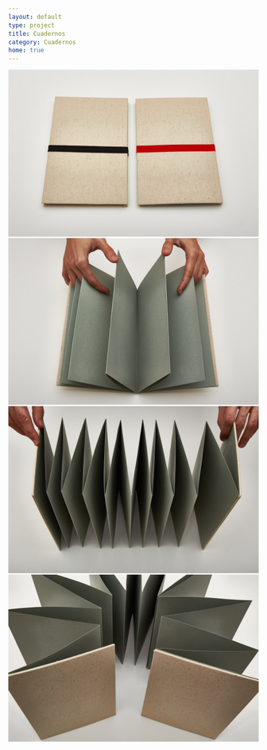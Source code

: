 ```yaml
---
layout: default
type: project
title: Cuadernos
category: Cuadernos
home: true
---
```


![](01.jpg)
![](02.jpg)
![](03.jpg)
![](04.jpg)
